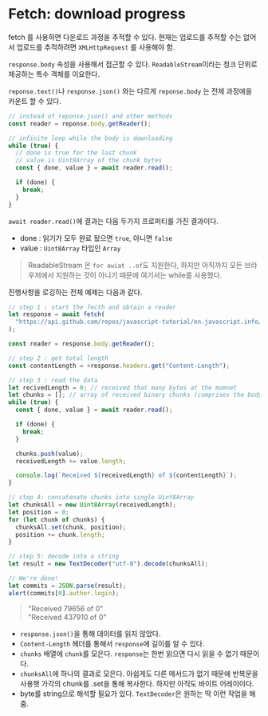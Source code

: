# Fetch: download progress

fetch 를 사용하면 다운로드 과정을 추적할 수 있다. 현재는 업로드를 추적할 수는 없어서 업로드를 추적하려면 `XMLHttpRequest` 를 사용해야 함.

`response.body` 속성을 사용해서 접근할 수 있다. `ReadableStream`이라는 청크 단위로 제공하는 특수 객체를 이요한다.

`reponse.text()`나 `response.json()` 와는 다르게 `reponse.body` 는 전체 과정에을 카운트 할 수 있다.

```js
// instead of reponse.json() and other methods
const reader = reponse.body.getReader();

// infinite loop while the body is downloading
while (true) {
  // done is true for the last chunk
  // value is Uint8Array of the chunk bytes
  const { done, value } = await reader.read();

  if (done) {
    break;
  }
}
```

`await reader.read()`에 결과는 다음 두가지 프로퍼티를 가진 결과이다.

- done : 읽기가 모두 완료 됬으면 `true`, 아니면 `false`
- value : `Uint8Array` 타입인 `Array`

> ReadableStream 은 `for awiat ..of`도 지원한다, 하지만 아직까지 모든 브라우저에서 지원하는 것이 아니기 때문에 여기서는 while를 사용했다.

진행사항을 로깅하는 전체 예제는 다음과 같다.

```js
// step 1 : start the fecth and obtain a reader
let response = await fetch(
  "https://api.github.com/repos/javascript-tutorial/en.javascript.info/commits?per_page=100"
);

const reader = response.body.getReader();

// step 2 : get total length
const contentLength = +response.headers.get("Content-Length");

// step 3 : read the data
let recivedLength = 0; // received that many bytes at the momnet
let chunks = []; // array of received binary chunks (comprises the body)
while (true) {
  const { done, value } = await reader.read();

  if (done) {
    break;
  }

  chunks.push(value);
  receivedLength += value.length;

  console.log(`Received ${receivedLength} of ${contentLength}`);
}

// step 4: concatenate chunks into single Uint8Array
let chunksAll = new Uint8Array(receivedLength);
let position = 0;
for (let chunk of chunks) {
  chunksAll.set(chunk, position);
  position += chunk.length;
}

// step 5: decode into a string
let result = new TextDecoder("utf-8").decode(chunksAll);

// We're done!
let commits = JSON.parse(result);
alert(commits[0].author.login);
```

> "Received 79656 of 0"  
> "Received 437910 of 0"

- `response.json()`을 통해 데이터를 읽지 않았다.
- `Content-Length` 헤더를 통해서 `response`에 길이를 알 수 있다.
- `chunks` 배열에 `chunk`를 모은다. `response`는 한번 읽으면 다시 읽을 수 없기 때문이다.
- `chunksAll`에 하나의 결과로 모은다. 아쉽게도 다른 메서드가 없기 때문에 반복문을 사용햇 가각의 chunk를 .set을 통해 복사한다. 하지만 아직도 바이트 어레이이다.
- byte를 string으로 해석할 필요가 있다. `TextDecoder`은 원하는 딱 이런 작업을 해줌.
